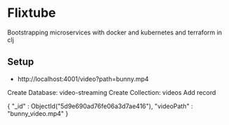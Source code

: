 # Flixtube

Bootstrapping microservices with docker and kubernetes and terraform in clj

## Setup

* http://localhost:4001/video?path=bunny.mp4

Create Database: video-streaming
Create Collection: videos
Add record

{
    "_id" : ObjectId("5d9e690ad76fe06a3d7ae416"),
    "videoPath" : "bunny_video.mp4"
}
